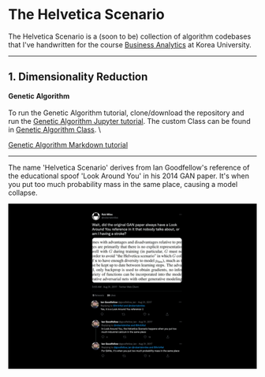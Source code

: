# The Helvetica Scenario

The Helvetica Scenario is a (soon to be) collection of algorithm codebases
that I've handwritten for the course [Business Analytics](https://github.com/pilsung-kang/Business-Analytics-IME654-)
at Korea University.

--------------------------

## 1. Dimensionality Reduction

**Genetic Algorithm**
\
\
To run the Genetic Algorithm tutorial, clone/download the repository and run the [Genetic Algorithm Jupyter tutorial](https://github.com/tomtom1103/The_Helvetica_Scenario/blob/main/genetic_algorithm/GA_tutorial.ipynb). The custom Class can be found in [Genetic Algorithm Class](https://github.com/tomtom1103/The_Helvetica_Scenario/blob/main/genetic_algorithm/GeneticAlgorithm.py).
\

[Genetic Algorithm Markdown tutorial](https://github.com/tomtom1103/The_Helvetica_Scenario/blob/main/genetic_algorithm/GA_tutorial.md)







--------------------------
The name 'Helvetica Scenario' derives from Ian Goodfellow's reference of the educational spoof 'Look Around You' in his 2014 GAN paper.
It's when you put too much probability mass in the same place, causing a model collapse.


![](images/helvetica.png)